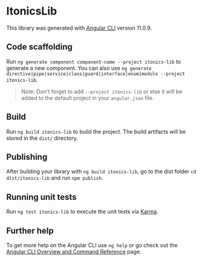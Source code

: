 # ItonicsLib

This library was generated with [Angular CLI](https://github.com/angular/angular-cli) version 11.0.9.

## Code scaffolding

Run `ng generate component component-name --project itonics-lib` to generate a new component. You can also use `ng generate directive|pipe|service|class|guard|interface|enum|module --project itonics-lib`.
> Note: Don't forget to add `--project itonics-lib` or else it will be added to the default project in your `angular.json` file. 

## Build

Run `ng build itonics-lib` to build the project. The build artifacts will be stored in the `dist/` directory.

## Publishing

After building your library with `ng build itonics-lib`, go to the dist folder `cd dist/itonics-lib` and run `npm publish`.

## Running unit tests

Run `ng test itonics-lib` to execute the unit tests via [Karma](https://karma-runner.github.io).

## Further help

To get more help on the Angular CLI use `ng help` or go check out the [Angular CLI Overview and Command Reference](https://angular.io/cli) page.
